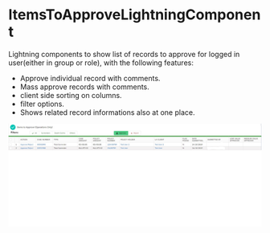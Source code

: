 # ItemsToApproveLightningComponent
Lightning components to show list of records to approve for logged in user(either in group or role), with the following features:
 - Approve individual record with comments.
 - Mass approve records with comments.
 - client side sorting on columns.
 - filter options.
 - Shows related record informations also at one place.
 
 
![alt text](https://github.com/praful-gupta/ItemsToApproveLightningComponent/blob/master/ApprovalList.jpg)
